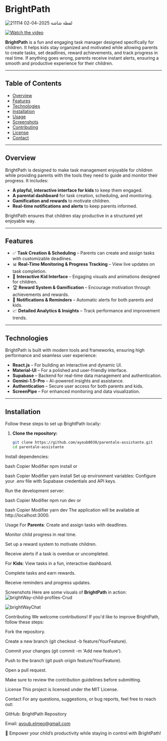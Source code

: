 # BrightPath

![لقطة شاشة 2025-04-02 211114](https://github.com/user-attachments/assets/df682959-3bcd-4427-a21e-5626758b9bd7)

[![Watch the video](https://img.youtube.com/vi/oHv4-4HIZz8/0.jpg)](https://youtu.be/oHv4-4HIZz8)

**BrightPath** is a fun and engaging task manager designed specifically for children. It helps kids stay organized and motivated while allowing parents to create tasks, set deadlines, reward achievements, and track progress in real time. If anything goes wrong, parents receive instant alerts, ensuring a smooth and productive experience for their children.

---

## Table of Contents

- [Overview](#overview)
- [Features](#features)
- [Technologies](#technologies)
- [Installation](#installation)
- [Usage](#usage)
- [Screenshots](#screenshots)
- [Contributing](#contributing)
- [License](#license)
- [Contact](#contact)

---

## Overview

BrightPath is designed to make task management enjoyable for children while providing parents with the tools they need to guide and monitor their progress. It includes:

- **A playful, interactive interface for kids** to keep them engaged.
- **A parental dashboard** for task creation, scheduling, and monitoring.
- **Gamification and rewards** to motivate children.
- **Real-time notifications and alerts** to keep parents informed.

BrightPath ensures that children stay productive in a structured yet enjoyable way.

---

## Features

- ✅ **Task Creation & Scheduling** – Parents can create and assign tasks with customizable deadlines.
- 📊 **Real-Time Monitoring & Progress Tracking** – View live updates on task completion.
- 🎨 **Interactive Kid Interface** – Engaging visuals and animations designed for children.
- 🏆 **Reward System & Gamification** – Encourage motivation through achievements and rewards.
- 🔔 **Notifications & Reminders** – Automatic alerts for both parents and kids.
- 📈 **Detailed Analytics & Insights** – Track performance and improvement trends.

---

## Technologies

BrightPath is built with modern tools and frameworks, ensuring high performance and seamless user experience:

- **React.js** – For building an interactive and dynamic UI.
- **Material-UI** – For a polished and user-friendly interface.
- **Supabase** – Backend for real-time data management and authentication.
- **Gemini-1.5-Pro** – AI-powered insights and assistance.
- **Authentication** – Secure user access for both parents and kids.
- **ScreenPipe** – For enhanced monitoring and data visualization.

---

## Installation

Follow these steps to set up BrightPath locally:

1. **Clone the repository:**
   ```bash
   git clone https://github.com/ayoub0030/parentale-assistante.git
   cd parentale-assistante
Install dependencies:

bash
Copier
Modifier
npm install
or

bash
Copier
Modifier
yarn install
Set up environment variables:
Configure your .env file with Supabase credentials and API keys.

Run the development server:

bash
Copier
Modifier
npm run dev
or

bash
Copier
Modifier
yarn dev
The application will be available at http://localhost:3000.

Usage
For **Parents**:
Create and assign tasks with deadlines.

Monitor child progress in real time.

Set up a reward system to motivate children.

Receive alerts if a task is overdue or uncompleted.

For **Kids**:
View tasks in a fun, interactive dashboard.

Complete tasks and earn rewards.

Receive reminders and progress updates.

Screenshots
Here are some visuals of **BrightPath** in action:
![brightWay-child-profiles-Crud](https://github.com/user-attachments/assets/bad3adde-9d6b-4bc7-8b7c-3962235acc9c)

![brightWayChat](https://github.com/user-attachments/assets/b8bd0e55-03fd-45af-aefd-42e88ecee992)


Contributing
We welcome contributions! If you'd like to improve BrightPath, follow these steps:

Fork the repository.

Create a new branch (git checkout -b feature/YourFeature).

Commit your changes (git commit -m 'Add new feature').

Push to the branch (git push origin feature/YourFeature).

Open a pull request.

Make sure to review the contribution guidelines before submitting.

License
This project is licensed under the MIT License.

Contact
For any questions, suggestions, or bug reports, feel free to reach out:

GitHub: BrightPath Repository

Email: ayoub.elmeo@gmail.com

🚀 Empower your child’s productivity while staying in control with BrightPath!
